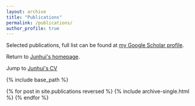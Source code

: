 ```yaml
---
layout: archive
title: "Publications"
permalink: /publications/
author_profile: true
---
```


<!--{% if author.googlescholar %}
  <p>You can also find my articles on <u><a href="https://scholar.google.com/citations?user=c5EdqCYAAAAJ&hl=en">my Google Scholar profile</a>.</u></p>
{% endif %}
-->
<p>Selected publications, full list can be found at <a href="https://scholar.google.com/citations?user=c5EdqCYAAAAJ&hl=en">my Google Scholar profile</a>.</p> 
<p>Return to <a href="https://jhpanda.github.io">Junhui's homepage</a>.</p> 
<p>Jump to <a href="https://jhpanda.github.io/cv">Junhui's CV</a></p>

{% include base_path %}

{% for post in site.publications reversed %}
  {% include archive-single.html %}
{% endfor %}
